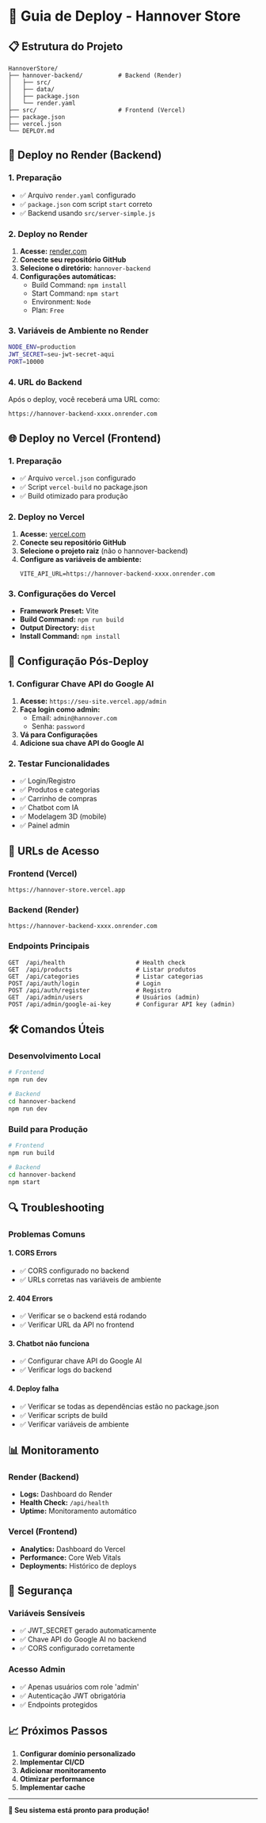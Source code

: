 # 🚀 Guia de Deploy - Hannover Store

## 📋 Estrutura do Projeto

```
HannoverStore/
├── hannover-backend/          # Backend (Render)
│   ├── src/
│   ├── data/
│   ├── package.json
│   └── render.yaml
├── src/                       # Frontend (Vercel)
├── package.json
├── vercel.json
└── DEPLOY.md
```

## 🎯 Deploy no Render (Backend)

### 1. Preparação
- ✅ Arquivo `render.yaml` configurado
- ✅ `package.json` com script `start` correto
- ✅ Backend usando `src/server-simple.js`

### 2. Deploy no Render
1. **Acesse:** [render.com](https://render.com)
2. **Conecte seu repositório GitHub**
3. **Selecione o diretório:** `hannover-backend`
4. **Configurações automáticas:**
   - Build Command: `npm install`
   - Start Command: `npm start`
   - Environment: `Node`
   - Plan: `Free`

### 3. Variáveis de Ambiente no Render
```bash
NODE_ENV=production
JWT_SECRET=seu-jwt-secret-aqui
PORT=10000
```

### 4. URL do Backend
Após o deploy, você receberá uma URL como:
```
https://hannover-backend-xxxx.onrender.com
```

## 🌐 Deploy no Vercel (Frontend)

### 1. Preparação
- ✅ Arquivo `vercel.json` configurado
- ✅ Script `vercel-build` no package.json
- ✅ Build otimizado para produção

### 2. Deploy no Vercel
1. **Acesse:** [vercel.com](https://vercel.com)
2. **Conecte seu repositório GitHub**
3. **Selecione o projeto raiz** (não o hannover-backend)
4. **Configure as variáveis de ambiente:**
   ```
   VITE_API_URL=https://hannover-backend-xxxx.onrender.com
   ```

### 3. Configurações do Vercel
- **Framework Preset:** Vite
- **Build Command:** `npm run build`
- **Output Directory:** `dist`
- **Install Command:** `npm install`

## 🔧 Configuração Pós-Deploy

### 1. Configurar Chave API do Google AI
1. **Acesse:** `https://seu-site.vercel.app/admin`
2. **Faça login como admin:**
   - Email: `admin@hannover.com`
   - Senha: `password`
3. **Vá para Configurações**
4. **Adicione sua chave API do Google AI**

### 2. Testar Funcionalidades
- ✅ Login/Registro
- ✅ Produtos e categorias
- ✅ Carrinho de compras
- ✅ Chatbot com IA
- ✅ Modelagem 3D (mobile)
- ✅ Painel admin

## 📱 URLs de Acesso

### Frontend (Vercel)
```
https://hannover-store.vercel.app
```

### Backend (Render)
```
https://hannover-backend-xxxx.onrender.com
```

### Endpoints Principais
```
GET  /api/health                    # Health check
GET  /api/products                  # Listar produtos
GET  /api/categories                # Listar categorias
POST /api/auth/login                # Login
POST /api/auth/register             # Registro
GET  /api/admin/users               # Usuários (admin)
POST /api/admin/google-ai-key       # Configurar API key (admin)
```

## 🛠️ Comandos Úteis

### Desenvolvimento Local
```bash
# Frontend
npm run dev

# Backend
cd hannover-backend
npm run dev
```

### Build para Produção
```bash
# Frontend
npm run build

# Backend
cd hannover-backend
npm start
```

## 🔍 Troubleshooting

### Problemas Comuns

#### 1. CORS Errors
- ✅ CORS configurado no backend
- ✅ URLs corretas nas variáveis de ambiente

#### 2. 404 Errors
- ✅ Verificar se o backend está rodando
- ✅ Verificar URL da API no frontend

#### 3. Chatbot não funciona
- ✅ Configurar chave API do Google AI
- ✅ Verificar logs do backend

#### 4. Deploy falha
- ✅ Verificar se todas as dependências estão no package.json
- ✅ Verificar scripts de build
- ✅ Verificar variáveis de ambiente

## 📊 Monitoramento

### Render (Backend)
- **Logs:** Dashboard do Render
- **Health Check:** `/api/health`
- **Uptime:** Monitoramento automático

### Vercel (Frontend)
- **Analytics:** Dashboard do Vercel
- **Performance:** Core Web Vitals
- **Deployments:** Histórico de deploys

## 🔐 Segurança

### Variáveis Sensíveis
- ✅ JWT_SECRET gerado automaticamente
- ✅ Chave API do Google AI no backend
- ✅ CORS configurado corretamente

### Acesso Admin
- ✅ Apenas usuários com role 'admin'
- ✅ Autenticação JWT obrigatória
- ✅ Endpoints protegidos

## 📈 Próximos Passos

1. **Configurar domínio personalizado**
2. **Implementar CI/CD**
3. **Adicionar monitoramento**
4. **Otimizar performance**
5. **Implementar cache**

---

**🎉 Seu sistema está pronto para produção!**